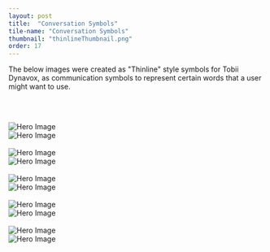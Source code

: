 ```yaml
---
layout: post
title:  "Conversation Symbols"
tile-name: "Conversation Symbols"
thumbnail: "thinlineThumbnail.png"
order: 17
---
```


The below images were created as "Thinline" style symbols for Tobii Dynavox, as communication symbols to represent certain words that a user might want to use.

<br> <br>

<div class="row">

  <div class="small-12 medium-6 large-6 columns">
    <img src="/img/thinlines/help.png" alt="Hero Image">
  </div>

  <div class="small-12 medium-6 large-6 columns">
    <img src="/img/thinlines/imagine.png" alt="Hero Image"> 
  </div>
  
</div>


<br>

<div class="row">

  <div class="small-12 medium-6 large-6 columns">
    <img src="/img/thinlines/lipstick.png" alt="Hero Image">
  </div>

  <div class="small-12 medium-6 large-6 columns">
    <img src="/img/thinlines/sloth.png" alt="Hero Image"> 
  </div>
  
</div>


<br>


<div class="row">

  <div class="small-12 medium-6 large-6 columns">
    <img src="/img/thinlines/fExercising.png" alt="Hero Image">
  </div>

  <div class="small-12 medium-6 large-6 columns">
    <img src="/img/thinlines/fJogging.png" alt="Hero Image"> 
  </div>
  
</div>


<br>


<div class="row">

  <div class="small-12 medium-6 large-6 columns">
    <img src="/img/thinlines/slowDance.png" alt="Hero Image">
  </div>

  <div class="small-12 medium-6 large-6 columns">
    <img src="/img/thinlines/spicy.png" alt="Hero Image"> 
  </div>
  
</div>


<br>

<div class="row">

  <div class="small-12 medium-6 large-6 columns">
    <img src="/img/thinlines/mExercising.png" alt="Hero Image">
  </div>

  <div class="small-12 medium-6 large-6 columns">
    <img src="/img/thinlines/mJogging.png" alt="Hero Image"> 
  </div>
  
</div>




